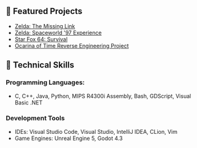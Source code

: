 ## 🌟 Featured Projects
- [Zelda: The Missing Link](https://www.youtube.com/watch?v=n6hdlxgDixE)
- [Zelda: Spaceworld '97 Experience](https://github.com/z64proto/sw97/blob/master/README.md)
- [Star Fox 64: Survival](https://www.youtube.com/watch?v=k3WDF92Kr1c)
- [Ocarina of Time Reverse Engineering Project](https://github.com/zeldaret/oot/commits?author=Zelllll)

## 🔧 Technical Skills
### Programming Languages:
- C, C++, Java, Python, MIPS R4300i Assembly, Bash, GDScript, Visual Basic .NET
### Development Tools
- IDEs: Visual Studio Code, Visual Studio, IntelliJ IDEA, CLion, Vim
- Game Engines: Unreal Engine 5, Godot 4.3
